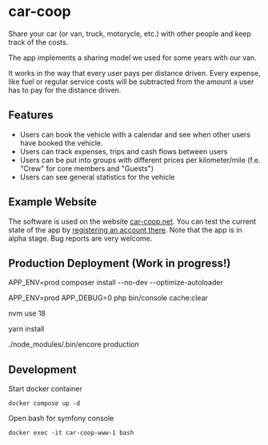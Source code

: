 # car-coop
Share your car (or van, truck, motorycle, etc.) with other people and keep track of the costs.

The app implements a sharing model we used for some years with our van. 

It works in the way that every user pays per distance driven. Every expense, like fuel or regular service costs will be subtracted from the 
amount a user has to pay for the distance driven.

## Features
* Users can book the vehicle with a calendar and see when other users have booked the vehicle.
* Users can track expenses, trips and cash flows between users
* Users can be put into groups with different prices per kilometer/mile (f.e. "Crew" for core members and "Guests")
* Users can see general statistics for the vehicle

## Example Website
The software is used on the website [car-coop.net](https://car-coop.net). You can test the current state of the app by [registering an account there](https://car-coop.net/register). Note that the app is in alpha stage. Bug reports are very welcome.

## Production Deployment (Work in progress!)

APP_ENV=prod composer install --no-dev --optimize-autoloader

APP_ENV=prod APP_DEBUG=0 php bin/console cache:clear

nvm use 18

yarn install

./node_modules/.bin/encore production



## Development
Start docker container
```
docker compose up -d
```

Open bash for symfony console
```
docker exec -it car-coop-www-1 bash
```
